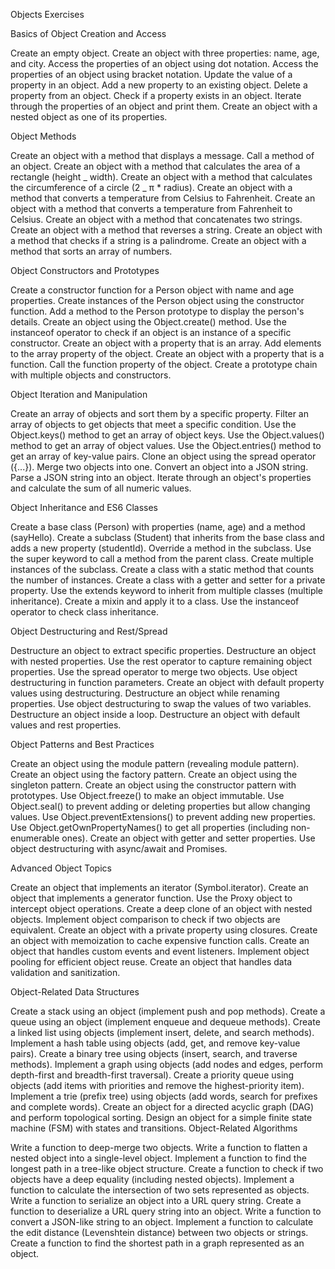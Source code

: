 Objects Exercises

Basics of Object Creation and Access

Create an empty object.
Create an object with three properties: name, age, and city.
Access the properties of an object using dot notation.
Access the properties of an object using bracket notation.
Update the value of a property in an object.
Add a new property to an existing object.
Delete a property from an object.
Check if a property exists in an object.
Iterate through the properties of an object and print them.
Create an object with a nested object as one of its properties.

Object Methods

Create an object with a method that displays a message.
Call a method of an object.
Create an object with a method that calculates the area of a rectangle (height _ width).
Create an object with a method that calculates the circumference of a circle (2 _ π \* radius).
Create an object with a method that converts a temperature from Celsius to Fahrenheit.
Create an object with a method that converts a temperature from Fahrenheit to Celsius.
Create an object with a method that concatenates two strings.
Create an object with a method that reverses a string.
Create an object with a method that checks if a string is a palindrome.
Create an object with a method that sorts an array of numbers.

Object Constructors and Prototypes

Create a constructor function for a Person object with name and age properties.
Create instances of the Person object using the constructor function.
Add a method to the Person prototype to display the person's details.
Create an object using the Object.create() method.
Use the instanceof operator to check if an object is an instance of a specific constructor.
Create an object with a property that is an array.
Add elements to the array property of the object.
Create an object with a property that is a function.
Call the function property of the object.
Create a prototype chain with multiple objects and constructors.

Object Iteration and Manipulation

Create an array of objects and sort them by a specific property.
Filter an array of objects to get objects that meet a specific condition.
Use the Object.keys() method to get an array of object keys.
Use the Object.values() method to get an array of object values.
Use the Object.entries() method to get an array of key-value pairs.
Clone an object using the spread operator ({...}).
Merge two objects into one.
Convert an object into a JSON string.
Parse a JSON string into an object.
Iterate through an object's properties and calculate the sum of all numeric values.

Object Inheritance and ES6 Classes

Create a base class (Person) with properties (name, age) and a method (sayHello).
Create a subclass (Student) that inherits from the base class and adds a new property (studentId).
Override a method in the subclass.
Use the super keyword to call a method from the parent class.
Create multiple instances of the subclass.
Create a class with a static method that counts the number of instances.
Create a class with a getter and setter for a private property.
Use the extends keyword to inherit from multiple classes (multiple inheritance).
Create a mixin and apply it to a class.
Use the instanceof operator to check class inheritance.

Object Destructuring and Rest/Spread

Destructure an object to extract specific properties.
Destructure an object with nested properties.
Use the rest operator to capture remaining object properties.
Use the spread operator to merge two objects.
Use object destructuring in function parameters.
Create an object with default property values using destructuring.
Destructure an object while renaming properties.
Use object destructuring to swap the values of two variables.
Destructure an object inside a loop.
Destructure an object with default values and rest properties.

Object Patterns and Best Practices

Create an object using the module pattern (revealing module pattern).
Create an object using the factory pattern.
Create an object using the singleton pattern.
Create an object using the constructor pattern with prototypes.
Use Object.freeze() to make an object immutable.
Use Object.seal() to prevent adding or deleting properties but allow changing values.
Use Object.preventExtensions() to prevent adding new properties.
Use Object.getOwnPropertyNames() to get all properties (including non-enumerable ones).
Create an object with getter and setter properties.
Use object destructuring with async/await and Promises.

Advanced Object Topics

Create an object that implements an iterator (Symbol.iterator).
Create an object that implements a generator function.
Use the Proxy object to intercept object operations.
Create a deep clone of an object with nested objects.
Implement object comparison to check if two objects are equivalent.
Create an object with a private property using closures.
Create an object with memoization to cache expensive function calls.
Create an object that handles custom events and event listeners.
Implement object pooling for efficient object reuse.
Create an object that handles data validation and sanitization.

Object-Related Data Structures

Create a stack using an object (implement push and pop methods).
Create a queue using an object (implement enqueue and dequeue methods).
Create a linked list using objects (implement insert, delete, and search methods).
Implement a hash table using objects (add, get, and remove key-value pairs).
Create a binary tree using objects (insert, search, and traverse methods).
Implement a graph using objects (add nodes and edges, perform depth-first and breadth-first traversal).
Create a priority queue using objects (add items with priorities and remove the highest-priority item).
Implement a trie (prefix tree) using objects (add words, search for prefixes and complete words).
Create an object for a directed acyclic graph (DAG) and perform topological sorting.
Design an object for a simple finite state machine (FSM) with states and transitions.
Object-Related Algorithms

Write a function to deep-merge two objects.
Write a function to flatten a nested object into a single-level object.
Implement a function to find the longest path in a tree-like object structure.
Create a function to check if two objects have a deep equality (including nested objects).
Implement a function to calculate the intersection of two sets represented as objects.
Write a function to serialize an object into a URL query string.
Create a function to deserialize a URL query string into an object.
Write a function to convert a JSON-like string to an object.
Implement a function to calculate the edit distance (Levenshtein distance) between two objects or strings.
Create a function to find the shortest path in a graph represented as an object.
